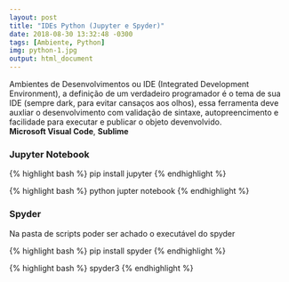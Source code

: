 ```yaml
---
layout: post
title: "IDEs Python (Jupyter e Spyder)"
date: 2018-08-30 13:32:48 -0300
tags: [Ambiente, Python]
img: python-1.jpg
output: html_document      
---
```


Ambientes de Desenvolvimentos ou IDE (Integrated Development Environment), a definição de um verdadeiro programador é o tema de sua IDE (sempre dark, para evitar cansaços aos olhos), essa ferramenta deve auxliar o desenvolvimento com validação de sintaxe, autopreencimento e facilidade para executar e publicar o objeto devenvolvido.<br>
**Microsoft Visual Code**, **Sublime**

### Jupyter Notebook




{% highlight bash %}
pip install jupyter
{% endhighlight %}



{% highlight bash %}
python jupter notebook
{% endhighlight %}

### Spyder

Na pasta de scripts poder ser achado o executável do spyder


{% highlight bash %}
pip install spyder
{% endhighlight %}


{% highlight bash %}
spyder3
{% endhighlight %}
